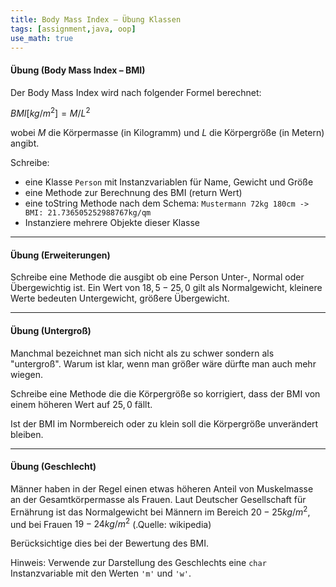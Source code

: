 ```yaml
---
title: Body Mass Index – Übung Klassen
tags: [assignment,java, oop]
use_math: true
---
```


#### Übung (Body Mass Index – BMI)

Der Body Mass Index wird nach folgender Formel berechnet:

$BMI [kg/m^2] = M/L^2$

wobei $M$ die Körpermasse (in Kilogramm) und $L$ die Körpergröße (in Metern) angibt.

Schreibe:

- eine Klasse `Person` mit Instanzvariablen für Name, Gewicht und Größe
- eine Methode zur Berechnung des BMI (return Wert)
- eine toString Methode nach dem Schema:
  `Mustermann 72kg 180cm -> BMI: 21.736505252988767kg/qm`
- Instanziere mehrere Objekte dieser Klasse



---

#### Übung (Erweiterungen)

Schreibe eine Methode die ausgibt ob eine Person Unter-, Normal oder Übergewichtig ist. Ein Wert von $18,5-25,0$ gilt als Normalgewicht, kleinere Werte bedeuten Untergewicht, größere Übergewicht.



---

#### Übung (Untergroß)

Manchmal bezeichnet man sich nicht als zu schwer sondern als "untergroß". Warum ist klar, wenn man größer wäre dürfte man auch mehr wiegen.

Schreibe eine Methode die die Körpergröße so korrigiert, dass der BMI von einem höheren Wert auf $25,0$ fällt.

Ist der BMI im Normbereich oder zu klein soll die Körpergröße unverändert bleiben.



---

#### Übung (Geschlecht)

Männer haben in der Regel einen etwas höheren Anteil von Muskelmasse an der Gesamtkörpermasse als Frauen. Laut Deutscher Gesellschaft für Ernährung ist das Normalgewicht bei Männern im Bereich $20-25 kg/m^2$, und bei Frauen $19-24 kg/m^2$ (.Quelle: wikipedia)

Berücksichtige dies bei der Bewertung des BMI.

Hinweis: Verwende zur Darstellung des Geschlechts eine `char` Instanzvariable mit den Werten `'m'` und `'w'`.

